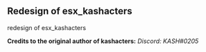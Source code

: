 ## Redesign of esx_kashacters
redesign of esx_kashacters

**Credits to the original author of kashacters:**
*Discord: KASH#0205*
